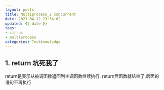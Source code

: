 ```yaml
---
layout: posts
title: Multiprocess_2 concurrent
date: 2023-04-12 23:34:02
updated: {{ date }}
tags: 
- cirrus
- multiprocess
categories: Teckknowledge
---
```



## 1. return 坑死我了

return是表示从被调函数返回到主调函数继续执行, return后函数就结束了,后面的语句不再执行